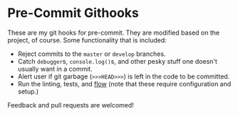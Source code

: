 # Pre-Commit Githooks

These are my git hooks for pre-commit. They are modified based on the project, of course. Some functionality that is included:

* Reject commits to the `master` or `develop` branches.
* Catch `debugger`s, `console.log()`s, and other pesky stuff one doesn't usually want in a commit.
* Alert user if git garbage (`>>>HEAD>>>`) is left in the code to be committed.
* Run the linting, tests, and [flow](https://flow.org/) (note that these require configuration and setup.)

Feedback and pull requests are welcomed!
